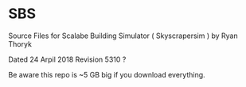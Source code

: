# SBS

Source Files for Scalabe Building Simulator ( Skyscrapersim ) by Ryan Thoryk

Dated 24 Arpil 2018 Revision 5310 ?

Be aware this repo is ~5 GB big if you download everything.

